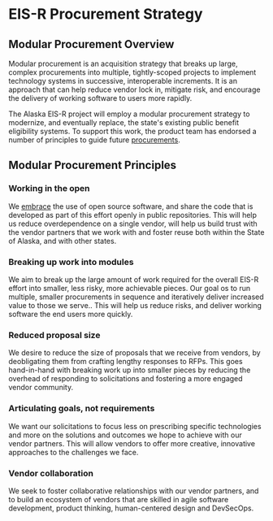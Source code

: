 # EIS-R Procurement Strategy

## Modular Procurement Overview

Modular procurement is an acquisition strategy that breaks up large, complex procurements into multiple, tightly-scoped projects to implement technology systems in successive, interoperable increments. It is an approach that can help reduce vendor lock in, mitigate risk, and encourage the delivery of working software to users more rapidly.

The Alaska EIS-R project will employ a modular procurement strategy to modernize, and eventually replace, the state's existing public benefit eligibility systems. To support this work, the product team has endorsed a number of principles to guide future [procurements](https://github.com/AlaskaDHSS/RFP-Search-Unification).

## Modular Procurement Principles

### Working in the open

We [embrace](https://github.com/AlaskaDHSS/EIS-Modernization/blob/master/how-we-work.md#principles) the use of open source software, and share the code that is developed as part of this effort openly in public repositories. This will help us reduce overdependence on a single vendor, will help us build trust with the vendor partners that we work with and foster reuse both within the State of Alaska, and with other states. 

### Breaking up work into modules

We aim to break up the large amount of work required for the overall EIS-R effort into smaller, less risky, more achievable pieces. Our goal os to run multiple, smaller procurements in sequence and iteratively deliver increased value to those we serve.. This will help us reduce risks, and deliver working software the end users more quickly.

### Reduced proposal size

We desire to reduce the size of proposals that we receive from vendors, by deobligating them from crafting lengthy responses to RFPs. This goes hand-in-hand with breaking work up into smaller pieces by reducing the overhead of responding to solicitations and fostering a more engaged vendor community.

### Articulating goals, not requirements

We want our solicitations to focus less on prescribing specific technologies and more on the solutions and outcomes we hope to achieve with our vendor partners. This will allow vendors to offer more creative, innovative approaches to the challenges we face.

### Vendor collaboration

We seek to foster collaborative relationships with our vendor partners, and to build an ecosystem of vendors that are skilled in agile software development, product thinking, human-centered design and DevSecOps.
